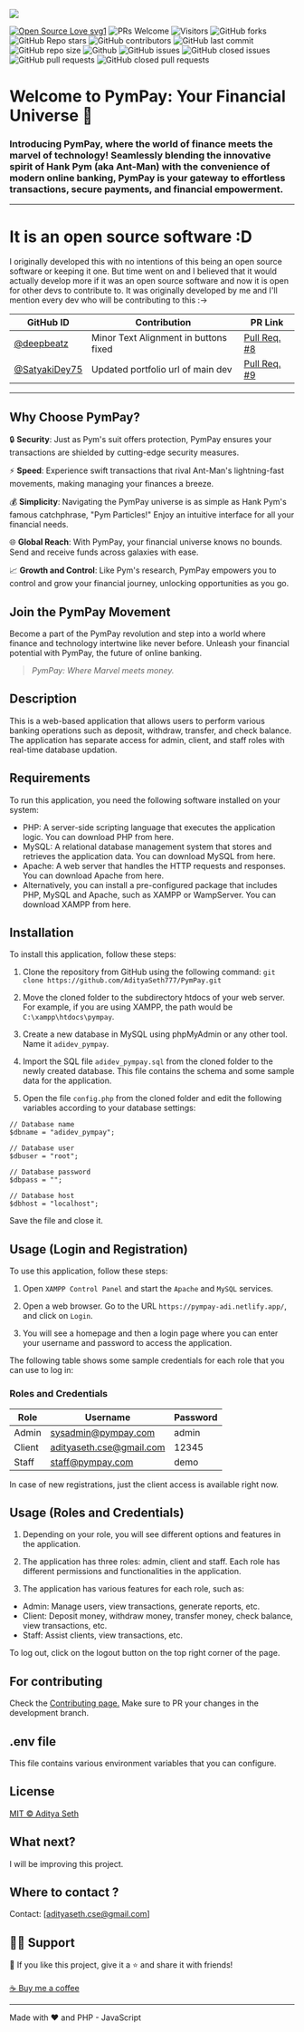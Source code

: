 ![](./logo.png)

 <p>

[![Open Source Love svg1](https://badges.frapsoft.com/os/v1/open-source.svg?v=103)](https://github.com/ellerbrock/open-source-badges/)
![PRs Welcome](https://img.shields.io/badge/PRs-welcome-brightgreen.svg?style=flat)
![Visitors](https://api.visitorbadge.io/api/visitors?path=AdityaSeth777%2FPymPay%20&countColor=%23263759&style=flat)
![GitHub forks](https://img.shields.io/github/forks/AdityaSeth777/PymPay)
![GitHub Repo stars](https://img.shields.io/github/stars/AdityaSeth777/PymPay)
![GitHub contributors](https://img.shields.io/github/contributors/AdityaSeth777/PymPay)
![GitHub last commit](https://img.shields.io/github/last-commit/AdityaSeth777/PymPay)
![GitHub repo size](https://img.shields.io/github/repo-size/AdityaSeth777/PymPay)
![Github](https://img.shields.io/github/license/AdityaSeth777/PymPay)
![GitHub issues](https://img.shields.io/github/issues/AdityaSeth777/PymPay)
![GitHub closed issues](https://img.shields.io/github/issues-closed-raw/AdityaSeth777/PymPay)
![GitHub pull requests](https://img.shields.io/github/issues-pr/AdityaSeth777/PymPay)
![GitHub closed pull requests](https://img.shields.io/github/issues-pr-closed/AdityaSeth777/PymPay)

 </p>



# Welcome to PymPay: Your Financial Universe 🌌


### Introducing PymPay, where the world of finance meets the marvel of technology! Seamlessly blending the innovative spirit of Hank Pym (aka Ant-Man) with the convenience of modern online banking, PymPay is your gateway to effortless transactions, secure payments, and financial empowerment.

________________________________________
# It is an open source software :D
I originally developed this with no intentions of this being an open source software or keeping it one. But time went on and I believed that it would actually develop more if it was an open source software and now it is open for other devs to contribute to. It was originally developed by me and I'll mention every dev who will be contributing to this :->

| GitHub ID  | Contribution | PR Link |
| ------------- | ------------- | ------------- | 
| [@deepbeatz](https://github.com/deepbeatz)  | Minor Text Alignment in buttons fixed  | [Pull Req. #8](https://github.com/AdityaSeth777/PymPay/pull/8)  | 
| [@SatyakiDey75](https://github.com/SatyakiDey75)  | Updated portfolio url of main dev  | [Pull Req. #9](https://github.com/AdityaSeth777/PymPay/pull/9)  | 

-----------

## Why Choose PymPay?

🔒 **Security**: Just as Pym's suit offers protection, PymPay ensures your transactions are shielded by cutting-edge security measures.

⚡ **Speed**: Experience swift transactions that rival Ant-Man's lightning-fast movements, making managing your finances a breeze.

💰 **Simplicity**: Navigating the PymPay universe is as simple as Hank Pym's famous catchphrase, "Pym Particles!" Enjoy an intuitive interface for all your financial needs.

🌐 **Global Reach**: With PymPay, your financial universe knows no bounds. Send and receive funds across galaxies with ease.

📈 **Growth and Control**: Like Pym's research, PymPay empowers you to control and grow your financial journey, unlocking opportunities as you go.


## Join the PymPay Movement

Become a part of the PymPay revolution and step into a world where finance and technology intertwine like never before. Unleash your financial potential with PymPay, the future of online banking.

> _PymPay: Where Marvel meets money._

## Description

This is a web-based application that allows users to perform various banking operations such as deposit, withdraw, transfer, and check balance. The application has separate access for admin, client, and staff roles with real-time database updation.

## Requirements

To run this application, you need the following software installed on your system:

- PHP: A server-side scripting language that executes the application logic. You can download PHP from here.
- MySQL: A relational database management system that stores and retrieves the application data. You can download MySQL from here.
- Apache: A web server that handles the HTTP requests and responses. You can download Apache from here.
- Alternatively, you can install a pre-configured package that includes PHP, MySQL and Apache, such as XAMPP or WampServer. You can download XAMPP from here.

## Installation

To install this application, follow these steps:

1. Clone the repository from GitHub using the following command:
   `git clone https://github.com/AdityaSeth777/PymPay.git`

2. Move the cloned folder to the subdirectory htdocs of your web server. For example, if you are using XAMPP, the path would be `C:\xampp\htdocs\pympay`.

3. Create a new database in MySQL using phpMyAdmin or any other tool. Name it `adidev_pympay`.

4. Import the SQL file `adidev_pympay.sql` from the cloned folder to the newly created database. This file contains the schema and some sample data for the application.

5. Open the file `config.php` from the cloned folder and edit the following variables according to your database settings:

```
// Database name
$dbname = "adidev_pympay";

// Database user
$dbuser = "root";

// Database password
$dbpass = "";

// Database host
$dbhost = "localhost";
```

Save the file and close it.

## Usage (Login and Registration)

To use this application, follow these steps:

1. Open `XAMPP Control Panel` and start the `Apache` and `MySQL` services.

2. Open a web browser. Go to the URL `https://pympay-adi.netlify.app/`, and click on `Login`.

3. You will see a homepage and then a login page where you can enter your username and password to access the application.

The following table shows some sample credentials for each role that you can use to log in:

### Roles and Credentials

| Role   | Username                 | Password |
| ------ | ------------------------ | -------- |
| Admin  | sysadmin@pympay.com      | admin    |
| Client | adityaseth.cse@gmail.com | 12345    |
| Staff  | staff@pympay.com         | demo     |

In case of new registrations, just the client access is available right now.

## Usage (Roles and Credentials)

1. Depending on your role, you will see different options and features in the application.

2. The application has three roles: admin, client and staff. Each role has different permissions and functionalities in the application.

3. The application has various features for each role, such as:

- Admin: Manage users, view transactions, generate reports, etc.
- Client: Deposit money, withdraw money, transfer money, check balance, view transactions, etc.
- Staff: Assist clients, view transactions, etc.

To log out, click on the logout button on the top right corner of the page.

## For contributing

Check the [Contributing page.](https://github.com/AdityaSeth777/PymPay/blob/master/Contributing.md)
Make sure to PR your changes in the development branch.

## .env file

This file contains various environment variables that you can configure.

## License

[MIT © Aditya Seth](https://github.com/AdityaSeth777/PymPay/blob/main/LICENSE)

## What next?

I will be improving this project.

## Where to contact ?

Contact: [adityaseth.cse@gmail.com]

## 🙋‍♂️ Support

💙 If you like this project, give it a ⭐ and share it with friends!<br><br>
[☕ Buy me a coffee](https://www.buymeacoffee.com/adityaseth)

---

Made with ❤️ and PHP - JavaScript <br><br>
